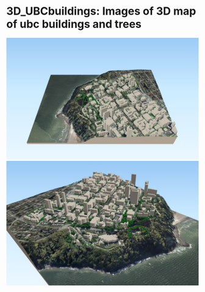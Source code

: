 # 3D_UBCbuildings: Images of 3D map of ubc buildings and trees

![](Assignment/3D_ubc.png)
![](Assignment/3D_ubc1.png)

